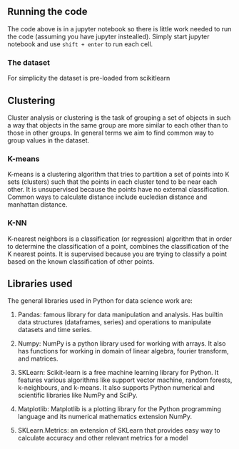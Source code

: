 ## Running the code

The code above is in a jupyter notebook so there is little work needed to run the code (assuming you have jupyter instealled). Simply start jupyter notebook and use `shift + enter` to run each cell.

### The dataset
For simplicity the dataset is pre-loaded from scikitlearn

## Clustering
Cluster analysis or clustering is the task of grouping a set of objects in such a way that objects in the same group are more similar to each other than to those in other groups. In general terms we aim to find common way to group values in the dataset. 


### K-means

K-means is a clustering algorithm that tries to partition a set of points into K sets (clusters) such that the points in each cluster tend to be near each other. It is unsupervised because the points have no external classification. Common ways to calculate distance include eucledian distance and manhattan distance.


### K-NN
K-nearest neighbors is a classification (or regression) algorithm that in order to determine the classification of a point, combines the classification of the K nearest points. It is supervised because you are trying to classify a point based on the known classification of other points.

## Libraries used
The general libraries used in Python for data science work are:
1) Pandas: famous library for data manipulation and analysis. Has builtin data structures (dataframes, series) and operations to manipulate datasets and time series.

2) Numpy: NumPy is a python library used for working with arrays. It also has functions for working in domain of linear algebra, fourier transform, and matrices.

3) SKLearn: Scikit-learn is a free machine learning library for Python. It features various algorithms like support vector machine, random forests, k-neighbours, and k-means. It also supports Python numerical and scientific libraries like NumPy and SciPy.

4) Matplotlib: Matplotlib is a plotting library for the Python programming language and its numerical mathematics extension NumPy.

5) SKLearn.Metrics: an extension of SKLearn that provides easy way to calculate accuracy and other relevant metrics for a model